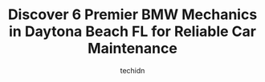 ---
layout: ampstory
image: https://images.unsplash.com/photo-1555428691-388bb2e62bbb?ixlib=rb-4.0.3&ixid=MnwxMjA3fDB8MHxwaG90by1wYWdlfHx8fGVufDB8fHx8&auto=format&fit=crop&w=640&h=853&q=80
author: techidn
featured: false
description: Experience the excellence of automotive service by visiting the 6 best BMW Mechanic in Daytona Beach FL, USA. With their expertise, attention to detail, and commitment to customer satisfacti
title: Discover 6 Premier BMW Mechanics in Daytona Beach FL for Reliable Car Maintenance
cover:
   title: Discover 6 Premier BMW Mechanics in Daytona Beach FL for Reliable Car Maintenance
   subtitle: Rickpate
   background: https://images.unsplash.com/photo-1555428691-388bb2e62bbb?ixlib=rb-4.0.3&ixid=MnwxMjA3fDB8MHxwaG90by1wYWdlfHx8fGVufDB8fHx8&auto=format&fit=crop&w=640&h=853&q=80

pages: 
 - layout: thirds
   top: <h1>#1 Michaels British, American and Foreign Auto Repair</h1>
   bottom: "<p>I am not a car enthusiast by any means necessary and I get easily intimidated seeing vintage cars on display, i mean i LOVE looking at them. Thats about it.That being sa</p>"
   background: https://www.knot35.com/toplist/wp-content/uploads/2023/06/best-bmw-mechanic-1-in-daytona-beach-fl-1685831725.jpeg
   backgroundblur: true
 - layout: thirds
   top: <h1>#2 Wilsons Bimmer Repair</h1>
   bottom: "<p>1701 Ridgewood Ave, Holly Hill, FL 32117, United States</p>"
   background: https://www.knot35.com/toplist/wp-content/uploads/2023/06/best-bmw-mechanic-2-in-daytona-beach-fl-1685831725.jpeg
   cta:
      link: https://www.knot35.com/toplist/discover-6-premier-bmw-mechanics-in-daytona-beach-fl-for-reliable-car-maintenance/
      text: Discover 6 Premier BMW Mechanics in Daytona Beach FL for Reliable Car Maintenance
 - layout: thirds
   top: <h1>#3 Autobahn Daytona</h1>
   bottom: "<p>2240, 1516 State Ave # I, Holly Hill, FL 32117, United States</p>"
   background: https://www.knot35.com/toplist/wp-content/uploads/2023/06/best-bmw-mechanic-3-in-daytona-beach-fl-1685831725.jpeg
   cta:
      link: https://www.knot35.com/toplist/discover-6-premier-bmw-mechanics-in-daytona-beach-fl-for-reliable-car-maintenance/
      text: Discover 6 Premier BMW Mechanics in Daytona Beach FL for Reliable Car Maintenance
 - layout: thirds
   top: <h1>#4 Euro Tech Performance</h1>
   bottom: "<p>699 Holly St, Daytona Beach, FL 32117, United States</p>"
   background: https://images.unsplash.com/photo-1597773150796-e5c14ebecbf5?ixlib=rb-4.0.3&ixid=MnwxMjA3fDB8MHxwaG90by1wYWdlfHx8fGVufDB8fHx8&auto=format&fit=crop&w=640&h=853&q=80
   cta:
      link: https://www.knot35.com/toplist/discover-6-premier-bmw-mechanics-in-daytona-beach-fl-for-reliable-car-maintenance/
      text: Discover 6 Premier BMW Mechanics in Daytona Beach FL for Reliable Car Maintenance
 - layout: thirds
   top: <h1>#5 Daytona BMW Works</h1>
   bottom: "<p>228 Carswell Ave B, Daytona Beach, FL 32117, United States</p>"
   background: https://images.unsplash.com/photo-1489648022186-8f49310909a0?ixlib=rb-4.0.3&ixid=MnwxMjA3fDB8MHxwaG90by1wYWdlfHx8fGVufDB8fHx8&auto=format&fit=crop&w=640&h=853&q=80
   cta:
      link: https://www.knot35.com/toplist/discover-6-premier-bmw-mechanics-in-daytona-beach-fl-for-reliable-car-maintenance/
      text: Discover 6 Premier BMW Mechanics in Daytona Beach FL for Reliable Car Maintenance

 - layout: thirds
   middle: Continue reading...
   background: https://images.unsplash.com/photo-1567360425618-1594206637d2?ixlib=rb-4.0.3&ixid=MnwxMjA3fDB8MHxwaG90by1wYWdlfHx8fGVufDB8fHx8&auto=format&fit=crop&w=640&h=853&q=80
   cta:
      link: https://www.knot35.com/toplist/discover-6-premier-bmw-mechanics-in-daytona-beach-fl-for-reliable-car-maintenance/
      text: Discover 6 Premier BMW Mechanics in Daytona Beach FL for Reliable Car Maintenance
      
---